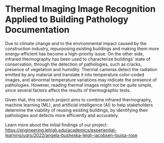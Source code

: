 # Thermal Imaging Image Recognition Applied to Building Pathology Documentation

Due to climate change and to the environmental impact caused by the construction industry, repurposing existing buildings and making them more energy-efficient has become a high-priority issue. On the other side, infrared thermography has been used to characterize buildings’ state of conservation, through the detection of pathologies, such as cracks, presence of vegetation and humidity. Thermal cameras detect the radiation emitted by any material and translate it into temperature color-coded images, and abnormal temperature variations may indicate the presence of pathologies. However, reading thermal images might not be quite simple, since several factors affect the results of thermographic tests.

Given that, this research project aims to combine infrared thermography, machine learning (ML), and artificial intelligence (AI) to help stakeholders determine the viability of reusing existing buildings, by identifying their pathologies and defects more efficiently and accurately. 

Learn more about the initial findings of our project: https://engineering.lehigh.edu/academics/experiential-learning/ugrs/2022/angela-busheska-leigh-jacobsen-louisa-rose
